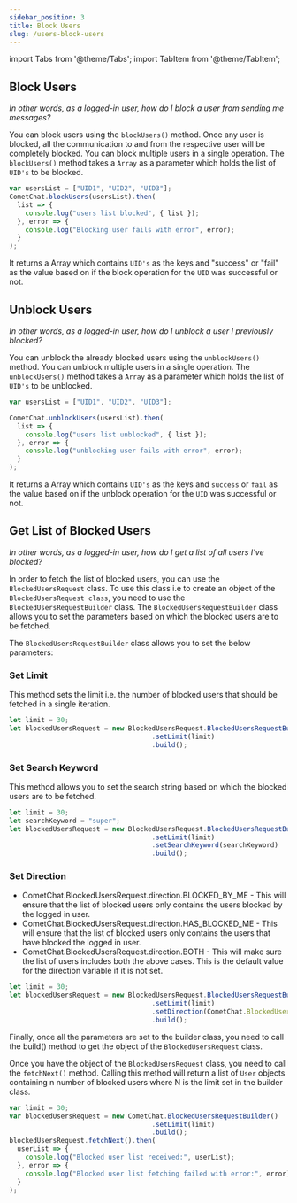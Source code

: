 ```yaml
---
sidebar_position: 3
title: Block Users
slug: /users-block-users
---
```


import Tabs from '@theme/Tabs';
import TabItem from '@theme/TabItem';


## Block Users

_In other words, as a logged-in user, how do I block a user from sending me messages?_

You can block users using the `blockUsers()` method.  Once any user is blocked, all the communication to and from the respective user will be completely blocked. You can block multiple users in a single operation. The `blockUsers()` method takes a `Array` as a parameter which holds the list of `UID's` to be blocked.

<Tabs>
<TabItem value="1" label="Block Users">

```Javascript
var usersList = ["UID1", "UID2", "UID3"];
CometChat.blockUsers(usersList).then(
  list => {
    console.log("users list blocked", { list });
  }, error => {
    console.log("Blocking user fails with error", error);
  }
);
```

</TabItem>
</Tabs>



It returns a Array which contains `UID's` as the keys and "success" or "fail" as the value based on if the block operation for the `UID` was successful or not.

## Unblock Users

_In other words, as a logged-in user, how do I unblock a user I previously blocked?_

You can unblock the already blocked users using the `unblockUsers()` method. You can unblock multiple users in a single operation. The `unblockUsers()` method takes a `Array` as a parameter which holds the list of `UID's` to be unblocked.

<Tabs>
<TabItem value="1" label="Unblock Users">

```Javascript
var usersList = ["UID1", "UID2", "UID3"];

CometChat.unblockUsers(usersList).then(
  list => {
    console.log("users list unblocked", { list });
  }, error => {
    console.log("unblocking user fails with error", error);
  }
);
```

</TabItem>
</Tabs>



It returns a Array which contains `UID's` as the keys and `success` or `fail` as the value based on if the unblock operation for the `UID` was successful or not.

## Get List of Blocked Users

_In other words, as a logged-in user, how do I get a list of all users I've blocked?_

In order to fetch the list of blocked users, you can use the `BlockedUsersRequest` class. To use this class i.e to create an object of the `BlockedUsersRequest class`, you need to use the `BlockedUsersRequestBuilder` class. The `BlockedUsersRequestBuilder` class allows you to set the parameters based on which the blocked users are to be fetched.

The `BlockedUsersRequestBuilder` class allows you to set the below parameters:

### Set Limit

This method sets the limit i.e. the number of blocked users that should be fetched in a single iteration.

<Tabs>
<TabItem value="1" label="Set Limit">

```Javascript
let limit = 30;
let blockedUsersRequest = new BlockedUsersRequest.BlockedUsersRequestBuilder()
                    				.setLimit(limit)
                    				.build();
```

</TabItem>
</Tabs>



### Set Search Keyword

This method allows you to set the search string based on which the blocked users are to be fetched.

<Tabs>
<TabItem value="1" label="Set Search Keyword">

```Javascript
let limit = 30;
let searchKeyword = "super";
let blockedUsersRequest = new BlockedUsersRequest.BlockedUsersRequestBuilder()
                    				.setLimit(limit)
                    				.setSearchKeyword(searchKeyword)
                    				.build();
```

</TabItem>
</Tabs>



### Set Direction

- CometChat.BlockedUsersRequest.direction.BLOCKED_BY_ME - This will ensure that the list of blocked users only contains the users blocked by the logged in user. 
- CometChat.BlockedUsersRequest.direction.HAS_BLOCKED_ME - This will ensure that the list of blocked users only contains the users that have blocked the logged in user.
- CometChat.BlockedUsersRequest.direction.BOTH - This will make sure the list of users includes both the above cases. This is the default value for the direction variable if it is not set.

<Tabs>
<TabItem value="1" label="Set Direction">

```Javascript
let limit = 30;
let blockedUsersRequest = new BlockedUsersRequest.BlockedUsersRequestBuilder()
                    				.setLimit(limit)
                    				.setDirection(CometChat.BlockedUsersRequest.DIRECTION.BLOCKED_BY_ME)
                    				.build();
```

</TabItem>
</Tabs>

Finally, once all the parameters are set to the builder class, you need to call the build() method to get the object of the `BlockedUsersRequest` class.

Once you have the object of the `BlockedUsersRequest` class, you need to call the `fetchNext()` method. Calling this method will return a list of `User` objects containing n number of blocked users where N is the limit set in the builder class.

<Tabs>
<TabItem value="1" label="Blocked Users Request">

```Javascript
var limit = 30;
var blockedUsersRequest = new CometChat.BlockedUsersRequestBuilder()
                    				.setLimit(limit)
                    				.build();
blockedUsersRequest.fetchNext().then(
  userList => {
    console.log("Blocked user list received:", userList);
  }, error => {
    console.log("Blocked user list fetching failed with error:", error);
  }
);
```

</TabItem>
</Tabs>

